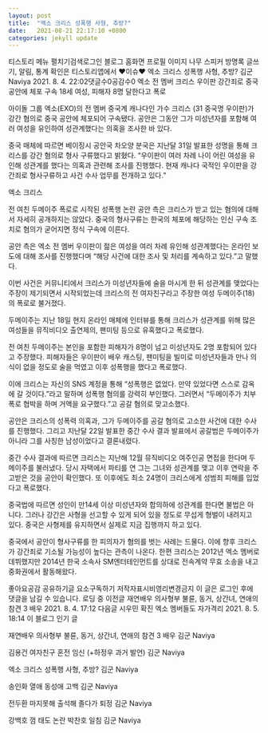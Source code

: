 ```yaml
---
layout: post
title:  "엑소 크리스 성폭행 사형, 추방?"
date:   2021-08-21 22:17:10 +0800
categories: jekyll update
---
```

티스토리 메뉴 펼치기검색로그인
블로그 홈화면
프로필 이미지
나무 스피커
방명록
글쓰기, 알림, 통계 확인은 티스토리앱에서
♥이슈♥
엑소 크리스 성폭행 사형, 추방?
김군 Naviya
2021. 8. 4. 22:02댓글수0공감수0
엑소 전 멤버 크리스 우이판 강간죄로 중국 공안에 체포 구속 18세 여성, 피해자 8명 달한다고 폭로

 

아이돌 그룹 엑소(EXO)의 전 멤버 중국계 캐나다인 가수 크리스 (31 중국명 우이판)가 강간 혐의로 중국 공안에 체포되어 구속됐다. 공안은 그동안 그가 미성년자를 포함해 여러 여성을 유인하여 성관계했다는 의혹을 조사한 바 있다.

 

중국 매체에 따르면 베이징시 공안국 차오양 분국은 지난달 31일 발표한 성명을 통해 크리스를 강간 혐의로 형사 구류했다고 밝혔다. “우이판이 여러 차례 나이 어린 여성을 유인해 성관계를 했다는 의혹과 관련해 조사를 진행했다. 현재 캐나다 국적인 우이판을 강간죄로 형사구류하고 사건 수사 업무를 전개하고 있다.”

 

엑소 크리스

 

전 여친 두메이주 폭로로 시작된 성폭행 논란 공안 측은 크리스가 받고 있는 혐의에 대해서 자세히 공개하지는 않았다. 중국의 형사구류는 한국의 체포에 해당하는 인신 구속 조치로 혐의가 굳어지면 정식 구속에 이른다.

 

공안 측은 엑소 전 멤버 우이판이 젊은 여성을 여러 차례 유인해 성관계했다는 온라인 보도에 대해 조사를 진행했다며 “해당 사건에 대한 조사 및 처리를 계속하고 있다.”고 말했다.

 

이번 사건은 커뮤니티에서 크리스가 미성년자들에 술을 마시게 한 뒤 성관계를 맺었다는 주장이 제기되면서 시작되었는데 크리스의 전 여자친구라고 주장한 여성 두메이주(18)의 폭로로 불거졌다.

 





 

두메이주는 지난 18일 현지 온라인 매체에 인터뷰를 통해 크리스가 성관계를 위해 많은 여성들을 뮤직비디오 출연제의, 팬미팅 등으로 유혹했다고 폭로했다.

 

전 여친 두메이주는 본인을 포함한 피해자가 8명이 넘고 미성년자도 2명 포함되어 있다고 주장했다. 피해자들은 우이판이 배우 캐스팅, 팬미팅을 빌미로 미성년자들과 만나 의식이 없을 정도로 술을 먹였고 이후 성폭행을 했다고 폭로했다.

 

이에 크리스는 자신의 SNS 계정을 통해 “성폭행은 없었다. 만약 있었다면 스스로 감옥에 갈 것이다.”라고 말하며 성폭행 혐의를 강력히 부인했다. 그러면서 “두메이주가 치부 폭로 협박을 하며 거액을 요구했다.”고 공갈 혐의로 맞고소했다.

 




 

공안은 크리스의 성폭력 의혹과, 그가 두메이주를 공갈 혐의로 고소한 사건에 대한 수사를 진행했다. 그리고 지난달 22일 발표한 중간 수사 결과 발표에서 공갈범은 두메이주가 아니라 그를 사칭한 남성이었다고 결론내렸다.

 

중간 수사 결과에 따르면 크리스는 지난해 12월 뮤직비디오 여주인공 면접을 한다며 두메이주를 불러냈다. 당시 자택에서 파티를 연 그는 그녀와 성관계를 맺고 이후 연락을 주고받은 것을 공안이 확인했다. 또 이후에도 최소 24명이 크리스에게 성범죄 피해를 입었다고 폭로했다.

 

중국법에 따르면 성인이 만14세 이상 미성년자와 합의하에 성관계를 한다면 불법은 아니다. 그러나 강간은 사형을 선고할 수 있게 되어 있을 정도로 무섭게 형벌이 내려지고 있다. 중국은 사형제를 유지하면서 실제로 지금 집행까지 하고 있다.

 

중국에서 공안이 형사구류를 한 피의자가 혐의를 벗는 사례는 드물다. 이에 향후 크리스가 강간죄로 기소될 가능성이 높다는 관측이 나온다. 한편 크리스는 2012년 엑소 멤버로 데뷔했지만 2014년 한국 소속사 SM엔터테인먼트를 상대로 전속계약 무효 소송을 내고 중화권에서 활동해왔다.



좋아요공감
공유하기글 요소구독하기
저작자표시비영리변경금지
이 글은 로그인 후에 댓글을 남길 수 있습니다.
로딩 중
이전글
재연배우 의사형부 불륜, 동거, 상간녀, 연애의 참견 3 배우
2021. 8. 4. 17:12
다음글
시우민 확진 엑소 멤버들도 자가격리
2021. 8. 5. 18:14
이 블로그 인기 글

재연배우 의사형부 불륜, 동거, 상간녀, 연애의 참견 3 배우
김군 Naviya

김용건 여자친구 혼전 임신 (+하정우 과거 발언)
김군 Naviya

엑소 크리스 성폭행 사형, 추방?
김군 Naviya

송인화 열애 동성애 고백
김군 Naviya

전두환 마지못해 출석해 졸다가 퇴정
김군 Naviya

강백호 껌 태도 논란 박찬호 일침
김군 Naviya